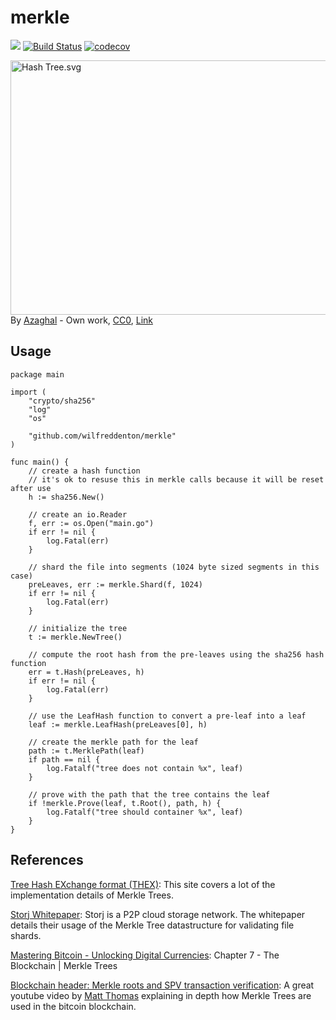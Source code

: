 # merkle

[![](https://godoc.org/github.com/wilfreddenton/merkle?status.svg)](http://godoc.org/github.com/wilfreddenton/merkle)
[![Build Status](https://travis-ci.org/wilfreddenton/merkle.svg?branch=master)](https://travis-ci.org/wilfreddenton/merkle)
[![codecov](https://codecov.io/gh/wilfreddenton/merkle/branch/master/graph/badge.svg)](https://codecov.io/gh/wilfreddenton/merkle)

<p><a href="https://commons.wikimedia.org/wiki/File:Hash_Tree.svg#/media/File:Hash_Tree.svg"><img src="https://upload.wikimedia.org/wikipedia/commons/9/95/Hash_Tree.svg" alt="Hash Tree.svg" height="407" width="640"></a><br>By <a href="//commons.wikimedia.org/wiki/User:Azaghal" title="User:Azaghal">Azaghal</a> - <span class="int-own-work" lang="en">Own work</span>, <a href="http://creativecommons.org/publicdomain/zero/1.0/deed.en" title="Creative Commons Zero, Public Domain Dedication">CC0</a>, <a href="https://commons.wikimedia.org/w/index.php?curid=18157888">Link</a></p>

## Usage

```
package main

import (
	"crypto/sha256"
	"log"
	"os"

	"github.com/wilfreddenton/merkle"
)

func main() {
	// create a hash function
	// it's ok to resuse this in merkle calls because it will be reset after use
	h := sha256.New()

	// create an io.Reader
	f, err := os.Open("main.go")
	if err != nil {
		log.Fatal(err)
	}

	// shard the file into segments (1024 byte sized segments in this case)
	preLeaves, err := merkle.Shard(f, 1024)
	if err != nil {
		log.Fatal(err)
	}

	// initialize the tree
	t := merkle.NewTree()

	// compute the root hash from the pre-leaves using the sha256 hash function
	err = t.Hash(preLeaves, h)
	if err != nil {
		log.Fatal(err)
	}

	// use the LeafHash function to convert a pre-leaf into a leaf
	leaf := merkle.LeafHash(preLeaves[0], h)

	// create the merkle path for the leaf
	path := t.MerklePath(leaf)
	if path == nil {
		log.Fatalf("tree does not contain %x", leaf)
	}

	// prove with the path that the tree contains the leaf
	if !merkle.Prove(leaf, t.Root(), path, h) {
		log.Fatalf("tree should container %x", leaf)
	}
}
```

## References

[Tree Hash EXchange format (THEX)](http://adc.sourceforge.net/draft-jchapweske-thex-02.html): This site covers a lot of the implementation details of Merkle Trees.

[Storj Whitepaper](https://storj.io/storj.pdf): Storj is a P2P cloud storage network. The whitepaper details their usage of the Merkle Tree datastructure for validating file shards.

[Mastering Bitcoin - Unlocking Digital Currencies](https://github.com/bitcoinbook/bitcoinbook): Chapter 7 - The Blockchain | Merkle Trees

[Blockchain header: Merkle roots and SPV transaction verification](https://www.youtube.com/watch?v=PGTzuDG5jEA): A great youtube video by [Matt Thomas](https://www.youtube.com/channel/UCbXiy1W_1HSMawmBDfo_TOA) explaining in depth how Merkle Trees are used in the bitcoin blockchain.
